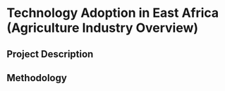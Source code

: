 # Technology Adoption in East Africa (Agriculture Industry Overview)

## Project Description

## Methodology
